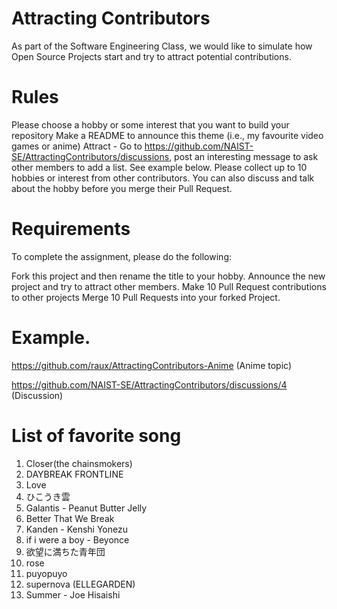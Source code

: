 # Attracting Contributors
As part of the Software Engineering Class, we would like to simulate how Open Source Projects start and try to attract potential contributions.

# Rules

Please choose a hobby or some interest that you want to build your repository
Make a README to announce this theme (i.e., my favourite video games or anime)
Attract - Go to https://github.com/NAIST-SE/AttractingContributors/discussions, post an interesting message to ask other members to add a list. See example below.
Please collect up to 10 hobbies or interest from other contributors. You can also discuss and talk about the hobby before you merge their Pull Request.

# Requirements
To complete the assignment, please do the following:

Fork this project and then rename the title to your hobby.
Announce the new project and try to attract other members.
Make 10 Pull Request contributions to other projects
Merge 10 Pull Requests into your forked Project.

# Example. 
https://github.com/raux/AttractingContributors-Anime (Anime topic)

https://github.com/NAIST-SE/AttractingContributors/discussions/4 (Discussion)

# List of favorite song
1. Closer(the chainsmokers)
2. DAYBREAK FRONTLINE
3. Love
4. ひこうき雲
5. Galantis - Peanut Butter Jelly
6. Better That We Break
7. Kanden - Kenshi Yonezu
8. if i were a boy - Beyonce
9. 欲望に満ちた青年団
10. rose
11. puyopuyo
12. supernova (ELLEGARDEN)
13. Summer - Joe Hisaishi
